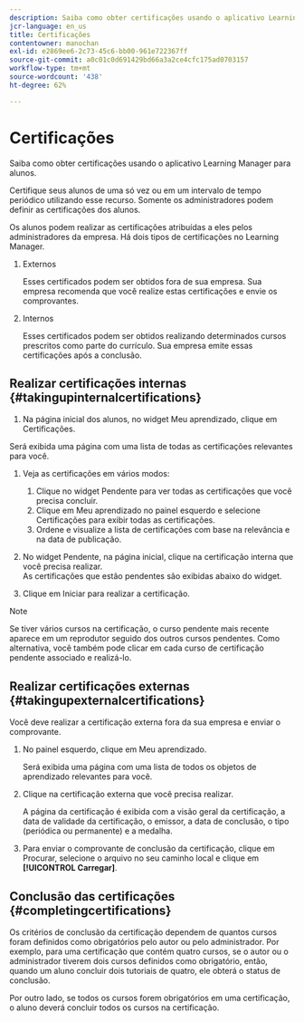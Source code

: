 ```yaml
---
description: Saiba como obter certificações usando o aplicativo Learning Manager para alunos.
jcr-language: en_us
title: Certificações
contentowner: manochan
exl-id: e2869ee6-2c73-45c6-bb00-961e722367ff
source-git-commit: a0c01c0d691429bd66a3a2ce4cfc175ad0703157
workflow-type: tm+mt
source-wordcount: '438'
ht-degree: 62%

---
```


# Certificações

Saiba como obter certificações usando o aplicativo Learning Manager para alunos.

Certifique seus alunos de uma só vez ou em um intervalo de tempo periódico utilizando esse recurso. Somente os administradores podem definir as certificações dos alunos.

Os alunos podem realizar as certificações atribuídas a eles pelos administradores da empresa. Há dois tipos de certificações no Learning Manager.

1. Externos

   Esses certificados podem ser obtidos fora de sua empresa. Sua empresa recomenda que você realize estas certificações e envie os comprovantes.

1. Internos

   Esses certificados podem ser obtidos realizando determinados cursos prescritos como parte do currículo. Sua empresa emite essas certificações após a conclusão.

## Realizar certificações internas {#takingupinternalcertifications}

1. Na página inicial dos alunos, no widget Meu aprendizado, clique em Certificações.

Será exibida uma página com uma lista de todas as certificações relevantes para você.

1. Veja as certificações em vários modos:

   1. Clique no widget Pendente para ver todas as certificações que você precisa concluir.
   1. Clique em Meu aprendizado no painel esquerdo e selecione Certificações para exibir todas as certificações.
   1. Ordene e visualize a lista de certificações com base na relevância e na data de publicação.

1. No widget Pendente, na página inicial, clique na certificação interna que você precisa realizar.\
   As certificações que estão pendentes são exibidas abaixo do widget.

1. Clique em Iniciar para realizar a certificação.

>[!NOTE]
>
>Se tiver vários cursos na certificação, o curso pendente mais recente aparece em um reprodutor seguido dos outros cursos pendentes. Como alternativa, você também pode clicar em cada curso de certificação pendente associado e realizá-lo.

## Realizar certificações externas {#takingupexternalcertifications}

Você deve realizar a certificação externa fora da sua empresa e enviar o comprovante.

1. No painel esquerdo, clique em Meu aprendizado.

   Será exibida uma página com uma lista de todos os objetos de aprendizado relevantes para você.

1. Clique na certificação externa que você precisa realizar.

   A página da certificação é exibida com a visão geral da certificação, a data de validade da certificação, o emissor, a data de conclusão, o tipo (periódica ou permanente) e a medalha.

1. Para enviar o comprovante de conclusão da certificação, clique em Procurar, selecione o arquivo no seu caminho local e clique em **[!UICONTROL Carregar]**.

## Conclusão das certificações {#completingcertifications}

Os critérios de conclusão da certificação dependem de quantos cursos foram definidos como obrigatórios pelo autor ou pelo administrador. Por exemplo, para uma certificação que contém quatro cursos, se o autor ou o administrador tiverem dois cursos definidos como obrigatório, então, quando um aluno concluir dois tutoriais de quatro, ele obterá o status de conclusão.

Por outro lado, se todos os cursos forem obrigatórios em uma certificação, o aluno deverá concluir todos os cursos na certificação.
